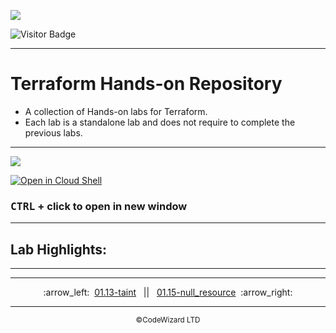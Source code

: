 ![](../../resources/terraform-logos.png)

![Visitor Badge](https://visitor-badge.laobi.icu/badge?page_id=nirgeier)

---

<!-- omit from toc -->
# Terraform Hands-on Repository

- A collection of Hands-on labs for Terraform.
- Each lab is a standalone lab and does not require to complete the previous labs.

---

![](../../resources/lab.jpg)

[![Open in Cloud Shell](https://gstatic.com/cloudssh/images/open-btn.svg)](https://console.cloud.google.com/cloudshell/editor?cloudshell_git_repo=https://github.com/nirgeier/TerraformLabs)

<!-- omit from toc -->
### **<kbd>CTRL</kbd> + click to open in new window**

<!-- inPage TOC start -->

---
<!-- omit from toc -->
## Lab Highlights:

---

<!-- inPage TOC end -->

<!-- navigation start -->

---

<div align="center">
:arrow_left:&nbsp;
  <a href="../01.13-taint">01.13-taint</a>
&nbsp;&nbsp;||&nbsp;&nbsp;  <a href="../01.15-null_resource">01.15-null_resource</a>
  &nbsp;:arrow_right:</div>

---

<div align="center">
  <small>&copy;CodeWizard LTD</small>
</div>
<!-- navigation end -->